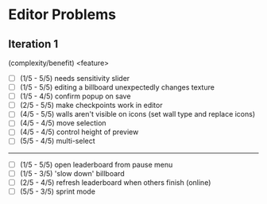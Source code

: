 # Editor Problems

## Iteration 1

(complexity/benefit) \<feature\>

- [ ] (1/5 - 5/5) needs sensitivity slider
- [ ] (1/5 - 5/5) editing a billboard unexpectedly changes texture
- [ ] (1/5 - 4/5) confirm popup on save
- [ ] (2/5 - 5/5) make checkpoints work in editor
- [ ] (4/5 - 5/5) walls aren't visible on icons (set wall type and replace icons)
- [ ] (4/5 - 4/5) move selection
- [ ] (4/5 - 4/5) control height of preview
- [ ] (5/5 - 4/5) multi-select

---

- [ ] (1/5 - 5/5) open leaderboard from pause menu
- [ ] (1/5 - 3/5) 'slow down' billboard
- [ ] (2/5 - 4/5) refresh leaderboard when others finish (online)
- [ ] (5/5 - 3/5) sprint mode